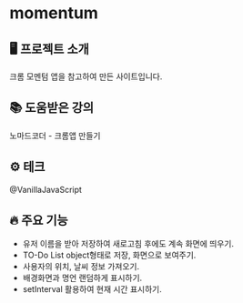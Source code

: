 # momentum

## 🖥️ 프로젝트 소개
크롬 모멘텀 앱을 참고하여 만든 사이트입니다.

## 📚 도움받은 강의
노마드코더 - 크롬앱 만들기

## ⚙️ 테크
@VanillaJavaScript

## 🔥 주요 기능
- 유저 이름을 받아 저장하여 새로고침 후에도 계속 화면에 띄우기.
- TO-Do List object형태로 저장, 화면으로 보여주기.
- 사용자의 위치, 날씨 정보 가져오기.
- 배경화면과 명언 랜덤하게 표시하기.
- setInterval 활용하여 현재 시간 표시하기.
